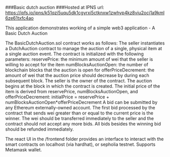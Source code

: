 ###Basic dutch auction
###Hosted at IPNS url:
https://ipfs.io/ipns/k51qzi5uqu5dk1cgyrxi5ctknxw1zwhyp4kz8viu2ocj1a9kml6ze61txfc4ao

This application demonstrates working of a simple web3 application - A Basic Dutch Auction

The BasicDutchAuction.sol contract works as follows:
The seller instantiates a DutchAuction contract to manage the auction of a single, physical item at a single auction event. The contract is initialized with the following parameters:
reservePrice: the minimum amount of wei that the seller is willing to accept for the item
numBlocksAuctionOpen: the number of blockchain blocks that the auction is open for
offerPriceDecrement: the amount of wei that the auction price should decrease by during each subsequent block.
The seller is the owner of the contract.
The auction begins at the block in which the contract is created.
The initial price of the item is derived from reservePrice, numBlocksAuctionOpen, and offerPriceDecrement: initialPrice = reservePrice + numBlocksAuctionOpen\*offerPriceDecrement
A bid can be submitted by any Ethereum externally-owned account.
The first bid processed by the contract that sends wei greater than or equal to the current price is the winner. The wei should be transferred immediately to the seller and the contract should not accept any more bids. All bids besides the winning bid should be refunded immediately.

The react UI in the /frontend folder provides an interface to interact with the smart contracts on localhost (via hardhat), or sepholia testnet. Supports Metamask wallet.
